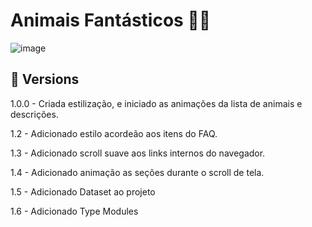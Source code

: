 # Animais Fantásticos 🐱‍💻

![image](https://user-images.githubusercontent.com/89994391/198598717-26043407-0e76-470f-8f4c-68d5b8655679.png)


## 🦄 Versions

1.0.0 - Criada estilização, e iniciado as animações da lista de animais e descrições.

1.2 - Adicionado estilo acordeão aos itens do FAQ.

1.3 - Adicionado scroll suave aos links internos do navegador.

1.4 - Adicionado animação as seções durante o scroll de tela.

1.5 - Adicionado Dataset ao projeto

1.6 - Adicionado Type Modules
